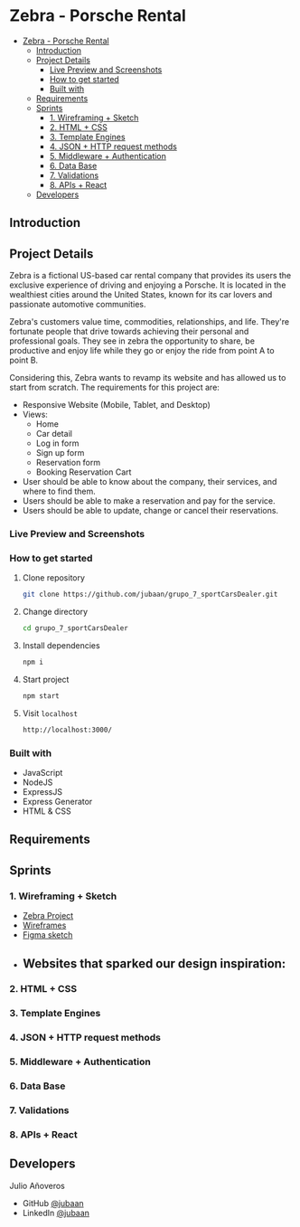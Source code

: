 # Zebra - Porsche Rental

- [Zebra - Porsche Rental](#zebra---porsche-rental)
	- [Introduction](#introduction)
	- [Project Details](#project-details)
		- [Live Preview and Screenshots](#live-preview-and-screenshots)
		- [How to get started](#how-to-get-started)
		- [Built with](#built-with)
	- [Requirements](#requirements)
	- [Sprints](#sprints)
		- [1. Wireframing + Sketch](#1-wireframing--sketch)
		- [2. HTML + CSS](#2-html--css)
		- [3. Template Engines](#3-template-engines)
		- [4. JSON + HTTP request methods](#4-json--http-request-methods)
		- [5. Middleware + Authentication](#5-middleware--authentication)
		- [6. Data Base](#6-data-base)
		- [7. Validations](#7-validations)
		- [8. APIs + React](#8-apis--react)
	- [Developers](#developers)

## Introduction

## Project Details

Zebra is a fictional US-based car rental company that provides its users the exclusive experience of driving and enjoying a Porsche. It is located in the wealthiest cities around the United States, known for its car lovers and passionate automotive communities.

Zebra's customers value time, commodities, relationships, and life. They're fortunate people that drive towards achieving their personal and professional goals. They see in zebra the opportunity to share, be productive and enjoy life while they go or enjoy the ride from point A to point B. 

Considering this, Zebra wants to revamp its website and has allowed us to start from scratch. The requirements for this project are:

- Responsive Website (Mobile, Tablet, and Desktop)
- Views:
  - Home
  - Car detail
  - Log in form
  - Sign up form
  - Reservation form
  - Booking Reservation Cart
- User should be able to know about the company, their services, and where to find them.
- Users should be able to make a reservation and pay for the service.
- Users should be able to update, change or cancel their reservations.

### Live Preview and Screenshots

### How to get started

1. Clone repository
   ```bash
   git clone https://github.com/jubaan/grupo_7_sportCarsDealer.git
   ```
2. Change directory
   ```bash
   cd grupo_7_sportCarsDealer
   ```
3. Install dependencies
   ```bash
   npm i
   ```
4. Start project
   ```bash
   npm start
   ```
5. Visit `localhost`
   ```bash
   http://localhost:3000/
   ```

### Built with

- JavaScript
- NodeJS
- ExpressJS
- Express Generator
- HTML & CSS

## Requirements

## Sprints

### 1. Wireframing + Sketch

- [Zebra Project](https://www.github.com/jubaan/grupo_7_sportCarsDealer)
- [Wireframes](https://www.github.com/jubaan/grupo_7_sportCarsDealer/../../../../wireframes%20+%20sketch)
- [Figma sketch](https://www.figma.com/file/xqOxFpFjoXIX7iT82uZa5X/zebra?node-id=0%3A1)
- Websites that sparked our design inspiration:
  - 
### 2. HTML + CSS

### 3. Template Engines

### 4. JSON + HTTP request methods

### 5. Middleware + Authentication

### 6. Data Base

### 7. Validations

### 8. APIs + React

## Developers

Julio Añoveros

- GitHub [@jubaan](https://github.com/jubaan)
- LinkedIn [@jubaan](https://www.linkedin.com/in/jubaan)
